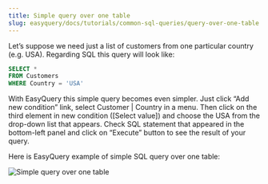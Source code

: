 ```yaml
---
title: Simple query over one table
slug: easyquery/docs/tutorials/common-sql-queries/query-over-one-table
---
```



Let’s suppose we need just a list of customers from one particular country (e.g. USA). Regarding SQL this query will look like:

```sql
SELECT * 
FROM Customers
WHERE Country = 'USA'
```

With EasyQuery this simple query becomes even simpler. Just click “Add new condition” link, select Customer | Country in a menu. Then click on the third element in new condition ([Select value]) and choose the USA from the drop-down list that appears. Check SQL statement that appeared in the bottom-left panel and click on “Execute” button to see the result of your query.

Here is EasyQuery example of simple SQL query over one table:

![Simple query over one table](/easyquery/docs/images/query-example-01.png)